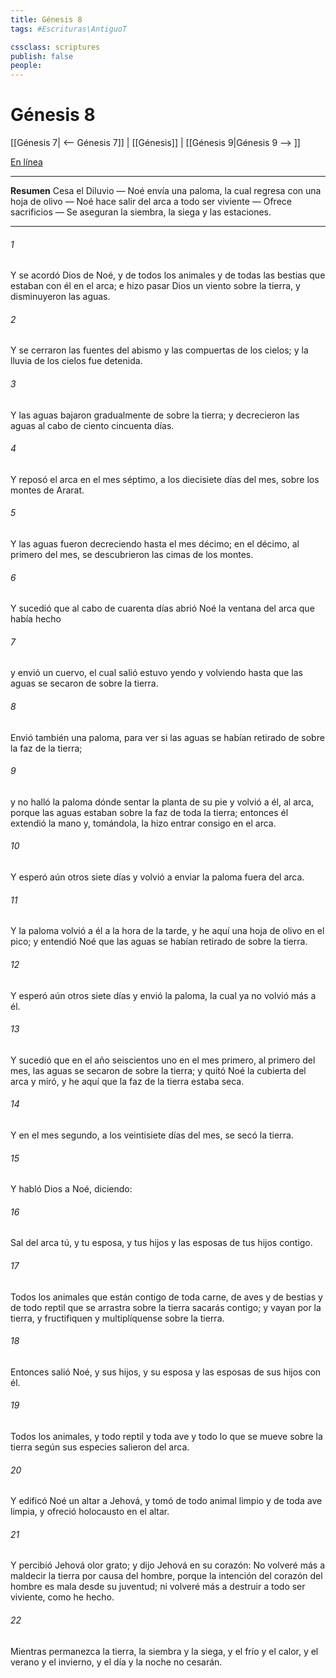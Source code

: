 ```yaml
---
title: Génesis 8
tags: #Escrituras\AntiguoT

cssclass: scriptures
publish: false
people:
---
```


# Génesis 8
[[Génesis 7| <-- Génesis 7]] | [[Génesis]] | [[Génesis 9|Génesis 9 --> ]]

[En línea](https://churchofjesuschrist.org/study/scriptures/ot/gen/8?lang=spa)

---
__Resumen__
Cesa el Diluvio — Noé envía una paloma, la cual regresa con una hoja de olivo — Noé hace salir del arca a todo ser viviente — Ofrece sacrificios — Se aseguran la siembra, la siega y las estaciones.

---
###### 1 
Y se acordó Dios de Noé, y de todos los animales y de todas las bestias que estaban con él en el arca; e hizo pasar Dios un viento sobre la tierra, y disminuyeron las aguas.

###### 2 
Y se cerraron las fuentes del abismo y las compuertas de los cielos; y la lluvia de los cielos fue detenida.

###### 3 
Y las aguas bajaron gradualmente de sobre la tierra; y decrecieron las aguas al cabo de ciento cincuenta días.

###### 4 
Y reposó el arca en el mes séptimo, a los diecisiete días del mes, sobre los montes de Ararat.

###### 5 
Y las aguas fueron decreciendo hasta el mes décimo; en el décimo, al primero del mes, se descubrieron las cimas de los montes.

###### 6 
Y sucedió que al cabo de cuarenta días abrió Noé la ventana del arca que había hecho

###### 7 
y envió un cuervo, el cual salió  estuvo yendo y volviendo hasta que las aguas se secaron de sobre la tierra.

###### 8 
Envió también una paloma, para ver si las aguas se habían retirado de sobre la faz de la tierra;

###### 9 
y no halló la paloma dónde sentar la planta de su pie y volvió a él, al arca, porque las aguas estaban  sobre la faz de toda la tierra; entonces él extendió la mano y, tomándola, la hizo entrar consigo en el arca.

###### 10 
Y esperó aún otros siete días y volvió a enviar la paloma fuera del arca.

###### 11 
Y la paloma volvió a él a la hora de la tarde, y he aquí  una hoja de olivo en el pico; y entendió Noé que las aguas se habían retirado de sobre la tierra.

###### 12 
Y esperó aún otros siete días y envió la paloma, la cual ya no volvió más a él.

###### 13 
Y sucedió que en el año seiscientos uno  en el mes primero, al primero del mes, las aguas se secaron de sobre la tierra; y quitó Noé la cubierta del arca y miró, y he aquí que la faz de la tierra estaba seca.

###### 14 
Y en el mes segundo, a los veintisiete días del mes, se secó la tierra.

###### 15 
Y habló Dios a Noé, diciendo:

###### 16 
Sal del arca tú, y tu esposa, y tus hijos y las esposas de tus hijos contigo.

###### 17 
Todos los animales que están contigo de toda carne, de aves y de bestias y de todo reptil que se arrastra sobre la tierra sacarás contigo; y vayan por la tierra, y fructifiquen y multiplíquense sobre la tierra.

###### 18 
Entonces salió Noé, y sus hijos, y su esposa y las esposas de sus hijos con él.

###### 19 
Todos los animales, y todo reptil y toda ave y todo lo que se mueve sobre la tierra según sus especies salieron del arca.

###### 20 
Y edificó Noé un altar a Jehová, y tomó de todo animal limpio y de toda ave limpia, y ofreció holocausto en el altar.

###### 21 
Y percibió Jehová olor grato; y dijo Jehová en su corazón: No volveré más a maldecir la tierra por causa del hombre, porque la intención del corazón del hombre es mala desde su juventud; ni volveré más a destruir a todo ser viviente, como he hecho.

###### 22 
Mientras permanezca la tierra, la siembra y la siega, y el frío y el calor, y el verano y el invierno, y el día y la noche no cesarán.


